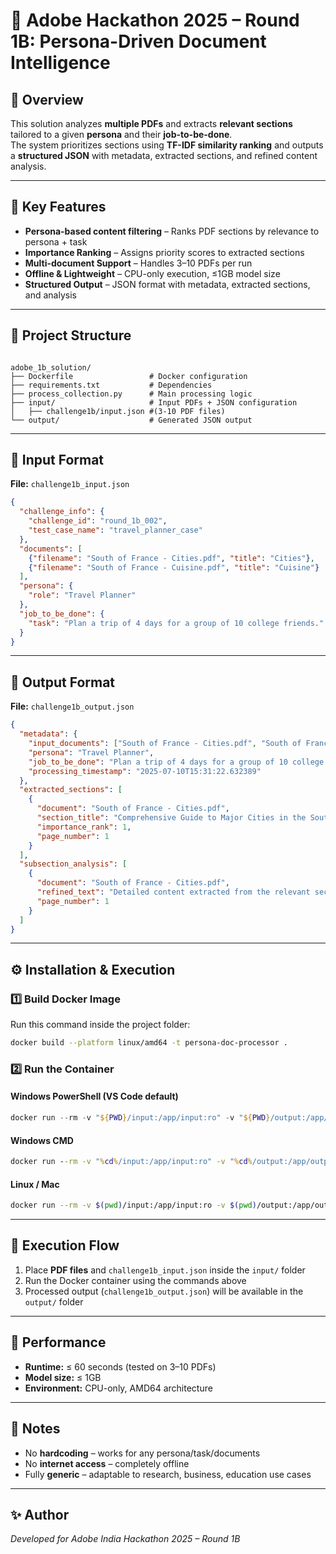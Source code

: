 # 📄 Adobe Hackathon 2025 – Round 1B: Persona-Driven Document Intelligence

## 🌟 Overview
This solution analyzes **multiple PDFs** and extracts **relevant sections** tailored to a given **persona** and their **job-to-be-done**.  
The system prioritizes sections using **TF-IDF similarity ranking** and outputs a **structured JSON** with metadata, extracted sections, and refined content analysis.

---

## 🧩 Key Features
- **Persona-based content filtering** – Ranks PDF sections by relevance to persona + task
- **Importance Ranking** – Assigns priority scores to extracted sections
- **Multi-document Support** – Handles 3–10 PDFs per run
- **Offline & Lightweight** – CPU-only execution, ≤1GB model size
- **Structured Output** – JSON format with metadata, extracted sections, and analysis

---

## 📂 Project Structure
```

adobe_1b_solution/
├── Dockerfile                 # Docker configuration
├── requirements.txt           # Dependencies
├── process_collection.py      # Main processing logic
├── input/                     # Input PDFs + JSON configuration
│   ├── challenge1b/input.json #(3-10 PDF files)
└── output/                    # Generated JSON output

````

---

## 📝 Input Format
**File:** `challenge1b_input.json`
```json
{
  "challenge_info": {
    "challenge_id": "round_1b_002",
    "test_case_name": "travel_planner_case"
  },
  "documents": [
    {"filename": "South of France - Cities.pdf", "title": "Cities"},
    {"filename": "South of France - Cuisine.pdf", "title": "Cuisine"}
  ],
  "persona": {
    "role": "Travel Planner"
  },
  "job_to_be_done": {
    "task": "Plan a trip of 4 days for a group of 10 college friends."
  }
}
````

---

## 📝 Output Format

**File:** `challenge1b_output.json`

```json
{
  "metadata": {
    "input_documents": ["South of France - Cities.pdf", "South of France - Cuisine.pdf"],
    "persona": "Travel Planner",
    "job_to_be_done": "Plan a trip of 4 days for a group of 10 college friends.",
    "processing_timestamp": "2025-07-10T15:31:22.632389"
  },
  "extracted_sections": [
    {
      "document": "South of France - Cities.pdf",
      "section_title": "Comprehensive Guide to Major Cities in the South of France",
      "importance_rank": 1,
      "page_number": 1
    }
  ],
  "subsection_analysis": [
    {
      "document": "South of France - Cities.pdf",
      "refined_text": "Detailed content extracted from the relevant section...",
      "page_number": 1
    }
  ]
}
```

---

## ⚙️ Installation & Execution

### 1️⃣ Build Docker Image

Run this command inside the project folder:

```bash
docker build --platform linux/amd64 -t persona-doc-processor .
```

### 2️⃣ Run the Container

#### **Windows PowerShell (VS Code default)**

```powershell
docker run --rm -v "${PWD}/input:/app/input:ro" -v "${PWD}/output:/app/output" --network none persona-doc-processor
```

#### **Windows CMD**

```cmd
docker run --rm -v "%cd%/input:/app/input:ro" -v "%cd%/output:/app/output" --network none persona-doc-processor
```

#### **Linux / Mac**

```bash
docker run --rm -v $(pwd)/input:/app/input:ro -v $(pwd)/output:/app/output --network none persona-doc-processor
```

---

## 🏃 Execution Flow

1. Place **PDF files** and `challenge1b_input.json` inside the `input/` folder
2. Run the Docker container using the commands above
3. Processed output (`challenge1b_output.json`) will be available in the `output/` folder

---

## 🚀 Performance

* **Runtime:** ≤ 60 seconds (tested on 3–10 PDFs)
* **Model size:** ≤ 1GB
* **Environment:** CPU-only, AMD64 architecture

---

## 📌 Notes

* No **hardcoding** – works for any persona/task/documents
* No **internet access** – completely offline
* Fully **generic** – adaptable to research, business, education use cases

---

## ✨ Author

*Developed for Adobe India Hackathon 2025 – Round 1B*

